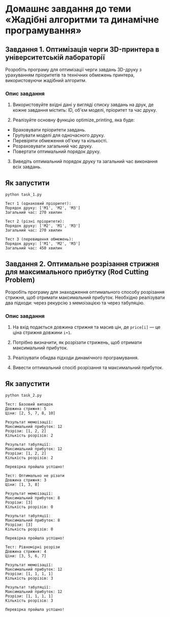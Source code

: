 # Домашнє завдання до теми «Жадібні алгоритми та динамічне програмування»

## Завдання 1. Оптимізація черги 3D-принтера в університетській лабораторії

Розробіть програму для оптимізації черги завдань 3D-друку з урахуванням пріоритетів та технічних обмежень принтера, використовуючи жадібний алгоритм.

### Опис завдання

1. Використовуйте вхідні дані у вигляді списку завдань на друк, де кожне завдання містить: ID, об'єм моделі, пріоритет та час друку.

2. Реалізуйте основну функцію optimize_printing, яка буде:

- Враховувати пріоритети завдань.
- Групувати моделі для одночасного друку.
- Перевіряти обмеження об'єму та кількості.
- Розраховувати загальний час друку.
- Повертати оптимальний порядок друку.

3. Виведіть оптимальний порядок друку та загальний час виконання всіх завдань.

## Як запустити

```
python task_1.py

Тест 1 (однаковий пріоритет):
Порядок друку: ['M1', 'M2', 'M3']
Загальний час: 270 хвилин

Тест 2 (різні пріоритети):
Порядок друку: ['M2', 'M1', 'M3']
Загальний час: 270 хвилин

Тест 3 (перевищення обмежень):
Порядок друку: ['M1', 'M2', 'M3']
Загальний час: 450 хвилин
```
## Завдання 2. Оптимальне розрізання стрижня для максимального прибутку (Rod Cutting Problem)

Розробіть програму для знаходження оптимального способу розрізання стрижня, щоб отримати максимальний прибуток. Необхідно реалізувати два підходи: через рекурсію з мемоізацією та через табуляцію.

### Опис завдання

1. На вхід подається довжина стрижня та масив цін, де `price[i]` — це ціна стрижня довжини `i+1`.

2. Потрібно визначити, як розрізати стрижень, щоб отримати максимальний прибуток.

3. Реалізувати обидва підходи динамічного програмування.

4. Вивести оптимальний спосіб розрізання та максимальний прибуток.

## Як запустити

```
python task_2.py

Тест: Базовий випадок
Довжина стрижня: 5
Ціни: [2, 5, 7, 8, 10]

Результат мемоізації:
Максимальний прибуток: 12
Розрізи: [1, 2, 2]
Кількість розрізів: 2

Результат табуляції:
Максимальний прибуток: 12
Розрізи: [1, 2, 2]
Кількість розрізів: 2

Перевірка пройшла успішно!

Тест: Оптимально не різати
Довжина стрижня: 3
Ціни: [1, 3, 8]

Результат мемоізації:
Максимальний прибуток: 8
Розрізи: [3]
Кількість розрізів: 0

Результат табуляції:
Максимальний прибуток: 8
Розрізи: [3]
Кількість розрізів: 0

Перевірка пройшла успішно!

Тест: Рівномірні розрізи
Довжина стрижня: 4
Ціни: [3, 5, 6, 7]

Результат мемоізації:
Максимальний прибуток: 12
Розрізи: [1, 1, 1, 1]
Кількість розрізів: 3

Результат табуляції:
Максимальний прибуток: 12
Розрізи: [1, 1, 1, 1]
Кількість розрізів: 3

Перевірка пройшла успішно!
```
